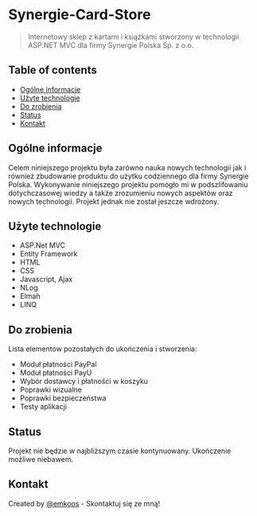 # Synergie-Card-Store
> Internetowy sklep z kartami i książkami stworzony w technologii ASP.NET MVC dla firmy Synergie Polska Sp. z o.o.

## Table of contents
* [Ogólne informacje](#general-info)
* [Użyte technologie](#technologies)
* [Do zrobienia](#features)
* [Status](#status)
* [Kontakt](#contact)

## Ogólne informacje
Celem niniejszego projektu była zarówno nauka nowych technologii jak i również zbudowanie produktu do użytku codziennego dla firmy Synergie Polska.
Wykonywanie niniejszego projektu pomogło mi w podszlifowaniu dotychczasowej wiedzy a także zrozumieniu nowych aspektów oraz nowych technologii.
Projekt jednak nie został jeszcze wdrożony.

## Użyte technologie
* ASP.Net MVC
* Entity Framework
* HTML
* CSS
* Javascript, Ajax
* NLog
* Elmah
* LINQ

## Do zrobienia
Lista elementów pozostałych do ukończenia i stworzenia:
* Moduł płatności PayPal
* Moduł płatności PayU
* Wybór dostawcy i płatności w koszyku
* Poprawki wizualne
* Poprawki bezpieczeństwa
* Testy aplikacji

## Status
Projekt nie będzie w najbliższym czasie kontynuowany. Ukończenie możliwe niebawem.

## Kontakt
Created by [@emkoos](https://github.com/emkoos/) - Skontaktuj się ze mną!
